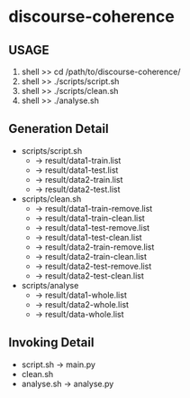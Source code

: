 discourse-coherence
===================

USAGE
-------------------
1. shell >> cd /path/to/discourse-coherence/
2. shell >> ./scripts/script.sh
3. shell >> ./scripts/clean.sh
4. shell >> ./analyse.sh

Generation Detail
-------------------
+ scripts/script.sh 
  * -> result/data1-train.list
  * -> result/data1-test.list
  * -> result/data2-train.list
  * -> result/data2-test.list
+ scripts/clean.sh 
  * -> result/data1-train-remove.list
  * -> result/data1-train-clean.list
  * -> result/data1-test-remove.list
  * -> result/data1-test-clean.list
  * -> result/data2-train-remove.list
  * -> result/data2-train-clean.list
  * -> result/data2-test-remove.list
  * -> result/data2-test-clean.list
+ scripts/analyse 
  * -> result/data1-whole.list
  * -> result/data2-whole.list
  * -> result/data-whole.list

Invoking Detail
-------------------
+ script.sh -> main.py
+ clean.sh
+ analyse.sh -> analyse.py
